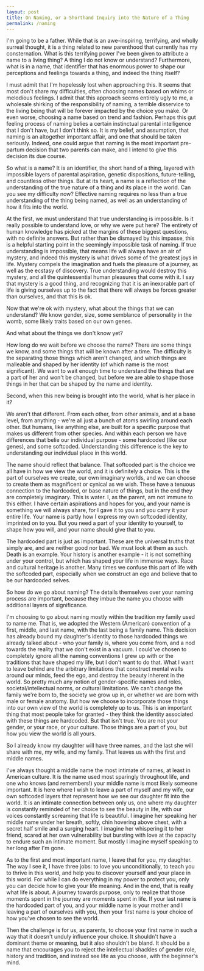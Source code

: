 ```yaml
---
layout: post
title: On Naming, or a Shorthand Inquiry into the Nature of a Thing
permalink: /naming
---
```


I'm going to be a father. While that is an awe-inspiring, terrifying, and wholly surreal thought, it is a thing related to new parenthood that currently has my consternation. What is this terrifying power I've been given to attribute a name to a living thing? A thing I do not know or understand? Furthermore, what is in a name, that identifier that has enormous power to shape our perceptions and feelings towards a thing, and indeed the thing itself?

I must admit that I'm hopelessly lost when approaching this. It seems that most don't share my difficulties, often choosing names based on whims or melodious feelings. I admit that this approach seems entirely ugly to me, a wholesale shirking of the responsibility of naming, a terrible disservice to the living being that will be forever impacted by the choice you make. Or even worse, choosing a name based on trend and fashion. Perhaps this gut feeling process of naming belies a certain instinctual parental intelligence that I don't have, but I don't think so. It is my belief, and assumption, that naming is an altogether important affair, and one that should be taken seriously. Indeed, one could argue that naming is the most important pre-partum decision that two parents can make, and I intend to give this decision its due course.

So what is a name? It is an identifier, the short hand of a thing, layered with impossible layers of parental aspiration, genetic dispositions, future-telling, and countless other things. But at its heart, a name is a reflection of the understanding of the true nature of a thing and its place in the world. Can you see my difficulty now? Effective naming requires no less than a true understanding of the thing being named, as well as an understanding of how it fits into the world.

At the first, we must understand that true understanding is impossible. Is it really possible to understand love, or why we were put here? The entirety of human knowledge has picked at the margins of these biggest questions, with no definite answers. But rather than be dismayed by this impasse, this is a helpful starting point in the seemingly impossible task of naming. If true understanding is impossible, that means life will always have an air of mystery, and indeed this mystery is what drives some of the greatest joys in life. Mystery compels the imagination and fuels the pleasure of a journey, as well as the ecstasy of discovery. True understanding would destroy this mystery, and all the quintessential human pleasures that come with it. I say that mystery is a good thing, and recognizing that it is an inexorable part of life is giving ourselves up to the fact that there will always be forces greater than ourselves, and that this is ok.

Now that we're ok with mystery, what about the things that we can understand? We know gender, size, some semblance of personality in the womb, some likely traits based on our own genes.

And what about the things we don't know yet? 

How long do we wait before we choose the name? There are some things we know, and some things that will be known after a time. The difficulty is the separating those things which aren't changed, and which things are malleable and shaped by her identity (of which name is the most significant). We want to wait enough time to understand the things that are a part of her and won't be changed, but before we are able to shape those things in her that can be shaped by the name and identity. 

Second, when this new being is brought into the world, what is her place in it? 

We aren't that different. From each other, from other animals, and at a base level, from anything - we're all just a bunch of atoms swirling around each other. But humans, like anything else, are built for a specific purpose that makes us different from other species. And within each person we have differences that belie our individual purpose - some hardcoded (like our genes), and some softcoded. Understanding this difference is the key to understanding our individual place in this world.

The name should reflect that balance. That softcoded part is the choice we all have in how we view the world, and it is definitely a choice. This is the part of ourselves we create, our own imaginary worlds, and we can choose to create them as magnificent or cynical as we wish. These have a tenuous connection to the hardcoded, or base nature of things, but in the end they are completely imaginary. This is water. I, as the parent, am not immune to this either. I have certain aspirations and hopes for you, and your name is something we will always share, for I gave it to you and you carry it your entire life. Your name is partly how I express my own softcoded identity, imprinted on to you. But you need a part of your identity to yourself, to shape how you will, and your name should give that to you. 

The hardcoded part is just as important. These are the universal truths that simply are, and are neither good nor bad. We must look at them as such. Death is an example. Your history is another example - it is not something under your control, but which has shaped your life in immense ways. Race and cultural heritage is another. Many times we confuse this part of life with the softcoded part, especially when we construct an ego and believe that to be our hardcoded selves.

So how do we go about naming? The details themselves over your naming process are important, because they imbue the name you choose with additional layers of significance.

I'm choosing to go about naming mostly within the tradition my family used to name me. That is, we adopted the Western (American) convention of a first, middle, and last name, with the last being a family name. This decision has already bound my daughter's identity to those hardcoded things we already talked about - who your family is, where you come from, and a nod towards the reality that we don't exist in a vacuum. I could've chosen to completely ignore all the naming conventions I grew up with or the traditions that have shaped my life, but I don't want to do that. What I want to leave behind are the arbitrary limitations that construct mental walls around our minds, feed the ego, and destroy the beauty inherent in the world. So pretty much any notion of gender-specific names and roles, societal/intellectual norms, or cultural limitations. We can't change the family we're born to, the society we grow up in, or whether we are born with male or female anatomy. But how we choose to incorporate those things into our own view of the world is completely up to us. This is an important thing that most people take for granted - they think the identity associated with these things are hardcoded. But that isn't true. You are not your gender, or your race, or your culture. Those things are a part of you, but how you view the world is all yours.

So I already know my daughter will have three names, and the last she will share with me, my wife, and my family. That leaves us with the first and middle names.

I've always thought a middle name the most intimate of names, at least in American culture. It is the name used most sparingly throughout life, and one who knows (and remembers!) your middle name is most likely someone important. It is here where I wish to leave a part of myself and my wife, our own softcoded layers that represent how we see our daughter fit into the world. It is an intimate connection between only us, one where my daughter is constantly reminded of her choice to see the beauty in life, with our voices constantly screaming that life is beautiful. I imagine her speaking her middle name under her breath, softly, chin hovering above chest, with a secret half smile and a surging heart. I imagine her whispering it to her friend, scared at her own vulnerability but bursting with love at the capacity to endure such an intimate moment. But mostly I imagine myself speaking to her long after I'm gone.

As to the first and most important name, I leave that for you, my daughter. The way I see it, I have three jobs: to love you unconditionally, to teach you to thrive in this world, and help you to discover yourself and your place in this world. For while I can do everything in my power to protect you, only you can decide how to give your life meaning. And in the end, that is really what life is about. A journey towards purpose, only to realize that those moments spent in the journey are moments spent in life. If your last name is the hardcoded part of you, and your middle name is your mother and I leaving a part of ourselves with you, then your first name is your choice of how you've chosen to see the world. 

Then the challenge is for us, as parents, to choose your first name in such a way that it doesn't unduly influence your choice. It shouldn't have a dominant theme or meaning, but it also shouldn't be bland. It should be a name that encourages you to reject the intellectual shackles of gender role, history and tradition, and instead see life as you choose, with the beginner's mind. 

